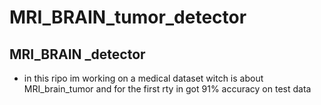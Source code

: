 # MRI_BRAIN_tumor_detector
## MRI_BRAIN _detector

- in this ripo im working on a medical dataset witch is about MRI_brain_tumor
and for the first rty in got 91% accuracy on test data 
